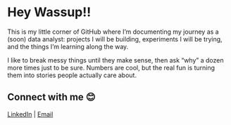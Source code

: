 # Hey Wassup!!

This is my little corner of GitHub where I’m documenting my journey as a (soon) data analyst: projects I will be building, experiments I will be trying, and the things I’m learning along the way.

I like to break messy things until they make sense, then ask “why” a dozen more times just to be sure. Numbers are cool, but the real fun is turning them into stories people actually care about.

## Connect with me 😊
[LinkedIn](https://www.linkedin.com/in/thai-hoang-bui/) | [Email](thaibui.connect@gmail.com)
